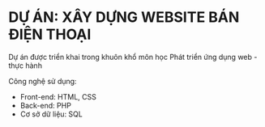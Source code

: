 # DỰ ÁN: XÂY DỰNG WEBSITE BÁN ĐIỆN THOẠI

Dự án được triển khai trong khuôn khổ môn học Phát triển ứng dụng web - thực hành

Công nghệ sử dụng:
+ Front-end: HTML, CSS
+ Back-end: PHP
+ Cơ sở dữ liệu: SQL
